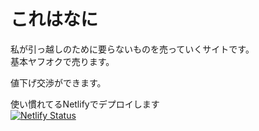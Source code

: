 # これはなに
私が引っ越しのために要らないものを売っていくサイトです。  
基本ヤフオクで売ります。

値下げ交渉ができます。

使い慣れてるNetlifyでデプロイします  
[![Netlify Status](https://api.netlify.com/api/v1/badges/988c6b29-cd3a-4fab-a60e-9cdd1c5666cf/deploy-status)](https://app.netlify.com/sites/kazunosuke-item/deploys)